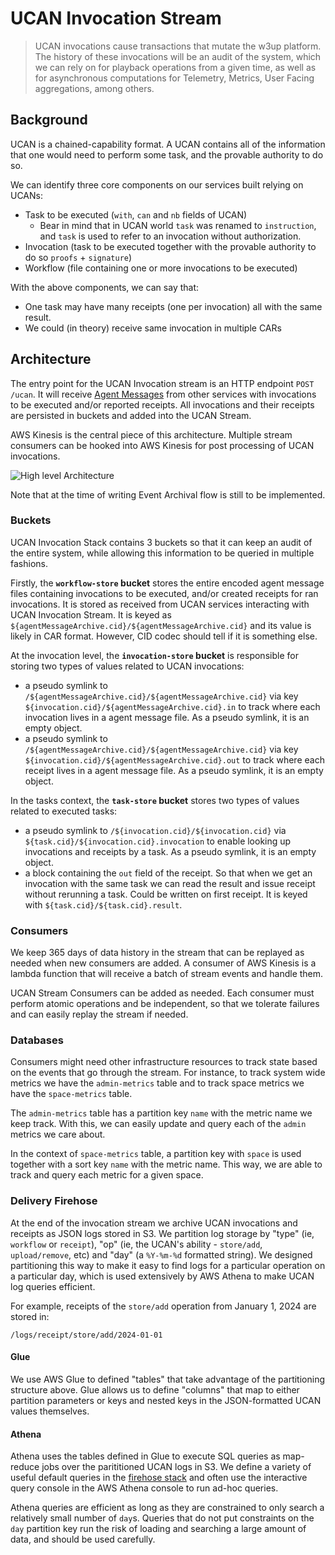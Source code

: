 # UCAN Invocation Stream

> UCAN invocations cause transactions that mutate the w3up platform. The history of these invocations will be an audit of the system, which we can rely on for playback operations from a given time, as well as for asynchronous computations for Telemetry, Metrics, User Facing aggregations, among others.

## Background

UCAN is a chained-capability format. A UCAN contains all of the information that one would need to perform some task, and the provable authority to do so. 

We can identify three core components on our services built relying on UCANs:
- Task to be executed (`with`, `can` and `nb` fields of UCAN)
  - Bear in mind that in UCAN world `task` was renamed to `instruction`, and `task` is used to refer to an invocation without authorization.
- Invocation (task to be executed together with the provable authority to do so `proofs` + `signature`)
- Workflow (file containing one or more invocations to be executed)

With the above components, we can say that:
- One task may have many receipts (one per invocation) all with the same result.
- We could (in theory) receive same invocation in multiple CARs

## Architecture

The entry point for the UCAN Invocation stream is an HTTP endpoint `POST /ucan`. It will receive [Agent Messages](https://github.com/web3-storage/ucanto/blob/main/packages/core/src/message.js) from other services with invocations to be executed and/or reported receipts. All invocations and their receipts are persisted in buckets and added into the UCAN Stream.

AWS Kinesis is the central piece of this architecture. Multiple stream consumers can be hooked into AWS Kinesis for post processing of UCAN invocations.

![High level Architecture](https://bafybeifub7gefocq2yqw4dbvpbon2aduw6sq4aqfaergaennhgts4d3hpa.ipfs.w3s.link/ucan-log-stream-v2.jpg)

Note that at the time of writing Event Archival flow is still to be implemented.

### Buckets

UCAN Invocation Stack contains 3 buckets so that it can keep an audit of the entire system, while allowing this information to be queried in multiple fashions.

Firstly, the **`workflow-store` bucket** stores the entire encoded agent message files containing invocations to be executed, and/or created receipts for ran invocations. It is stored as received from UCAN services interacting with UCAN Invocation Stream. It is keyed as `${agentMessageArchive.cid}/${agentMessageArchive.cid}` and its value is likely in CAR format. However, CID codec should tell if it is something else.

At the invocation level, the **`invocation-store` bucket** is responsible for storing two types of values related to UCAN invocations:
- a pseudo symlink to `/${agentMessageArchive.cid}/${agentMessageArchive.cid}` via key `${invocation.cid}/${agentMessageArchive.cid}.in` to track where each invocation lives in a agent message file. As a pseudo symlink, it is an empty object.
- a pseudo symlink to `/${agentMessageArchive.cid}/${agentMessageArchive.cid}` via key `${invocation.cid}/${agentMessageArchive.cid}.out` to track where each receipt lives in a agent message file. As a pseudo symlink, it is an empty object.

In the tasks context, the **`task-store` bucket** stores two types of values related to executed tasks:
- a pseudo symlink to `/${invocation.cid}/${invocation.cid}` via `${task.cid}/${invocation.cid}.invocation` to enable looking up invocations and receipts by a task. As a pseudo symlink, it is an empty object.
- a block containing the `out` field of the receipt. So that when we get an invocation with the same task we can read the result and issue receipt without rerunning a task. Could be written on first receipt. It is keyed with `${task.cid}/${task.cid}.result`.

### Consumers

We keep 365 days of data history in the stream that can be replayed as needed when new consumers are added. A consumer of AWS Kinesis is a lambda function that will receive a batch of stream events and handle them.

UCAN Stream Consumers can be added as needed. Each consumer must perform atomic operations and be independent, so that we tolerate failures and can easily replay the stream if needed.

### Databases

Consumers might need other infrastructure resources to track state based on the events that go through the stream. For instance, to track system wide metrics we have the `admin-metrics` table and to track space metrics we have the `space-metrics` table.

The `admin-metrics` table has a partition key `name` with the metric name we keep track. With this, we can easily update and query each of the `admin` metrics we care about.

In the context of `space-metrics` table, a partition key with `space` is used together with a sort key `name` with the metric name. This way, we are able to track and query each metric for a given space.

### Delivery Firehose

At the end of the invocation stream we archive UCAN invocations and receipts as JSON
logs stored in S3. We partition log storage by "type" (ie, `workflow` or `receipt`),
"op" (ie, the UCAN's ability - `store/add`, `upload/remove`, etc) and "day"
(a `%Y-%m-%d` formatted string). We designed partitioning this way to make it easy to 
find logs for a particular operation on a particular day, which is used extensively
by AWS Athena to make UCAN log queries efficient.

For example, receipts of the `store/add` operation from January 1, 2024 are stored in:

`/logs/receipt/store/add/2024-01-01`

#### Glue

We use AWS Glue to defined "tables" that take advantage of the partitioning structure
above. Glue allows us to define "columns" that map to either partition parameters or
keys and nested keys in the JSON-formatted UCAN values themselves.

#### Athena

Athena uses the tables defined in Glue to execute SQL queries as map-reduce jobs over
the parititioned UCAN logs in S3. We define a variety of useful default queries in 
the [firehose stack](../stacks/firehose-stack.js) and often use the interactive query
console in the AWS Athena console to run ad-hoc queries. 

Athena queries are efficient as long as they are constrained to only search a relatively
small number of `day`s. Queries that do not put constraints on the `day` partition key
run the risk of loading and searching a large amount of data, and should be used carefully.